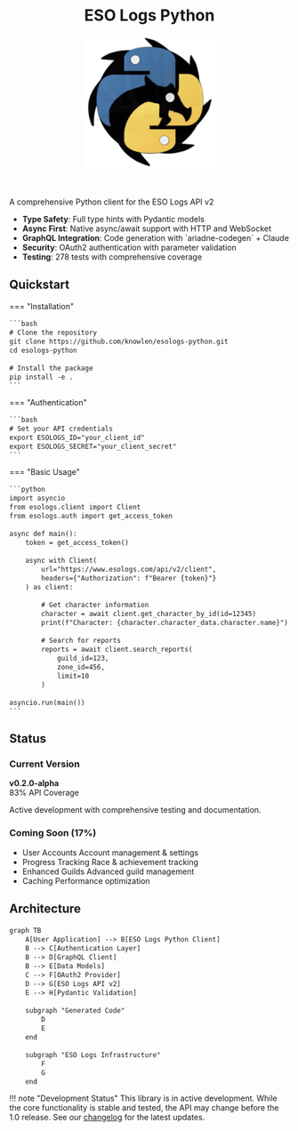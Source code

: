<center><h1>ESO Logs Python</h1></center>

<div class="hero-section">

  <div style="text-align: center; margin-bottom: 2rem;">
    <picture>
      <source type="image/webp" srcset="assets/logo.webp">
      <img src="assets/logo.png" alt="ESO Logs Python Logo" style="width: 240px; height: 240px; margin-bottom: 1rem;" loading="eager">
    </picture>
  </div>

  <p>A comprehensive Python client for the ESO Logs API v2</p>
  <ul>
		<li> <b>Type Safety</b>: Full type hints with Pydantic models</li>
		<li> <b>Async First</b>: Native async/await support with HTTP and WebSocket</li>
		<li> <b>GraphQL Integration</b>: Code generation with `ariadne-codegen` + Claude</li>
		<li> <b>Security</b>: OAuth2 authentication with parameter validation</li>
		<li> <b>Testing</b>: 278 tests with comprehensive coverage</li>
  </ul>
</div>

## Quickstart
=== "Installation"

    ```bash
    # Clone the repository
    git clone https://github.com/knowlen/esologs-python.git
    cd esologs-python

    # Install the package
    pip install -e .
    ```

=== "Authentication"

    ```bash
    # Set your API credentials
    export ESOLOGS_ID="your_client_id"
    export ESOLOGS_SECRET="your_client_secret"
    ```

=== "Basic Usage"

    ```python
    import asyncio
    from esologs.client import Client
    from esologs.auth import get_access_token

    async def main():
        token = get_access_token()

        async with Client(
            url="https://www.esologs.com/api/v2/client",
            headers={"Authorization": f"Bearer {token}"}
        ) as client:

            # Get character information
            character = await client.get_character_by_id(id=12345)
            print(f"Character: {character.character_data.character.name}")

            # Search for reports
            reports = await client.search_reports(
                guild_id=123,
                zone_id=456,
                limit=10
            )

    asyncio.run(main())
    ```

## Status
<div class="feature-grid">
  <div class="feature-card">
    <h3>Current Version</h3>
    <p><strong>v0.2.0-alpha</strong><br>
    <span class="status-badge status-badge--completed">83% API Coverage</span></p>
    <p>Active development with comprehensive testing and documentation.</p>
  </div>
</div>

<div class="feature-grid">
  <div class="feature-card">
    <h3>Coming Soon (17%)</h3>
    <ul>
      <li><span class="status-badge status-badge--planned">User Accounts</span> Account management & settings </li>
      <li><span class="status-badge status-badge--planned">Progress Tracking</span> Race & achievement tracking</li>
      <li><span class="status-badge status-badge--planned">Enhanced Guilds</span> Advanced guild management</li>
      <li><span class="status-badge status-badge--planned">Caching</span> Performance optimization</li>
    </ul>
  </div>
</div>


## Architecture
```mermaid
graph TB
    A[User Application] --> B[ESO Logs Python Client]
    B --> C[Authentication Layer]
    B --> D[GraphQL Client]
    B --> E[Data Models]
    C --> F[OAuth2 Provider]
    D --> G[ESO Logs API v2]
    E --> H[Pydantic Validation]

    subgraph "Generated Code"
        D
        E
    end

    subgraph "ESO Logs Infrastructure"
        F
        G
    end
```

!!! note "Development Status"
    This library is in active development. While the core functionality is stable and tested,
    the API may change before the 1.0 release. See our [changelog](changelog.md) for the latest updates.

